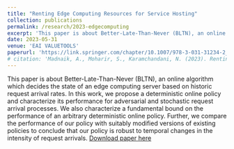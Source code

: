 ```yaml
---
title: "Renting Edge Computing Resources for Service Hosting"
collection: publications
permalink: /research/2023-edgecomputing
excerpt: 'This paper is about Better-Late-Than-Never (BLTN), an online algorithm which decides the state of an edge computing server based on historic request arrival rates. In this work, we propose a deterministic online policy and characterize its performance for adversarial and stochastic request arrival processes. We also characterize a fundamental bound on the performance of an arbitrary deterministic online policy. Further, we compare the performance of our policy with suitably modified versions of existing policies to conclude that our policy is robust to temporal changes in the intensity of request arrivals.'
date: 2023-05-31
venue: 'EAI VALUETOOLS'
paperurl: 'https://link.springer.com/chapter/10.1007/978-3-031-31234-2_17'
# citation: 'Madnaik, A., Moharir, S., Karamchandani, N. (2023). Renting Edge Computing Resources for Service Hosting. In: Hyytiä, E., Kavitha, V. (eds) Performance Evaluation Methodologies and Tools. VALUETOOLS 2022. Lecture Notes of the Institute for Computer Sciences, Social Informatics and Telecommunications Engineering, vol 482. Springer, Cham. https://doi.org/10.1007/978-3-031-31234-2_17'
---
```

This paper is about Better-Late-Than-Never (BLTN), an online algorithm which decides the state of an edge computing server based on historic request arrival rates. In this work, we propose a deterministic online policy and characterize its performance for adversarial and stochastic request arrival processes. We also characterize a fundamental bound on the performance of an arbitrary deterministic online policy. Further, we compare the performance of our policy with suitably modified versions of existing policies to conclude that our policy is robust to temporal changes in the intensity of request arrivals.
[Download paper here](http://rockincroc.github.io/files/EdgeComputing_Valuetools2023.pdf)

<!-- Recommended citation: Madnaik, A., Moharir, S., Karamchandani, N. (2023). Renting Edge Computing Resources for Service Hosting. In: Hyytiä, E., Kavitha, V. (eds) Performance Evaluation Methodologies and Tools. VALUETOOLS 2022. Lecture Notes of the Institute for Computer Sciences, Social Informatics and Telecommunications Engineering, vol 482. Springer, Cham. https://doi.org/10.1007/978-3-031-31234-2_17 -->